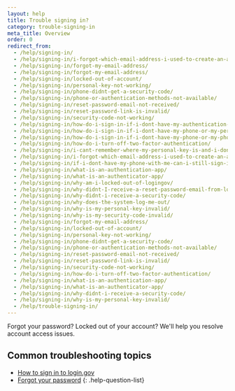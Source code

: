 ```yaml
---
layout: help
title: Trouble signing in?
category: trouble-signing-in
meta_title: Overview
order: 0
redirect_from:
  - /help/signing-in/
  - /help/signing-in/i-forgot-which-email-address-i-used-to-create-an-account/
  - /help/signing-in/forgot-my-email-address/
  - /help/signing-in/forgot-my-email-address/
  - /help/signing-in/locked-out-of-account/
  - /help/signing-in/personal-key-not-working/
  - /help/signing-in/phone-didnt-get-a-security-code/
  - /help/signing-in/phone-or-authentication-methods-not-available/
  - /help/signing-in/reset-password-email-not-received/
  - /help/signing-in/reset-password-link-is-invalid/
  - /help/signing-in/security-code-not-working/
  - /help/signing-in/how-do-i-sign-in-if-i-dont-have-my-authentication-methods/
  - /help/signing-in/how-do-i-sign-in-if-i-dont-have-my-phone-or-my-personal-key/
  - /help/signing-in/how-do-i-sign-in-if-i-dont-have-my-phone-or-my-phone-number-has-changed/
  - /help/signing-in/how-do-i-turn-off-two-factor-authentication/
  - /help/signing-in/i-cant-remember-where-my-personal-key-is-and-i-dont-have-my-phone-with-me/
  - /help/signing-in/i-forgot-which-email-address-i-used-to-create-an-account/
  - /help/signing-in/if-i-dont-have-my-phone-with-me-can-i-still-sign-in/
  - /help/signing-in/what-is-an-authentication-app/
  - /help/signing-in/what-is-an-authenticator-app/
  - /help/signing-in/why-am-i-locked-out-of-logingov/
  - /help/signing-in/why-didnt-I-receive-a-reset-password-email-from-logingov/
  - /help/signing-in/why-didnt-i-receive-a-security-code/
  - /help/signing-in/why-does-the-system-log-me-out/
  - /help/signing-in/why-is-my-personal-key-invalid/
  - /help/signing-in/why-is-my-security-code-invalid/
  - /help/signing-in/forgot-my-email-address/
  - /help/signing-in/locked-out-of-account/
  - /help/signing-in/personal-key-not-working/
  - /help/signing-in/phone-didnt-get-a-security-code/
  - /help/signing-in/phone-or-authentication-methods-not-available/
  - /help/signing-in/reset-password-email-not-received/
  - /help/signing-in/reset-password-link-is-invalid/
  - /help/signing-in/security-code-not-working/
  - /help/signing-in/how-do-i-turn-off-two-factor-authentication/
  - /help/signing-in/what-is-an-authentication-app/
  - /help/signing-in/what-is-an-authenticator-app/
  - /help/signing-in/why-didnt-i-receive-a-security-code/
  - /help/signing-in/why-is-my-personal-key-invalid/
  - /help/trouble-signing-in/
---
```


Forgot your password? Locked out of your account? We'll help you resolve account access issues.

## Common troubleshooting topics

* [How to sign in to login.gov](/help/trouble-signing-in/how-to-sign-in/)
* [Forgot your password](/help/trouble-signing-in/forgot-your-password/)
{: .help-question-list}
